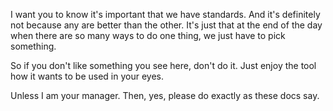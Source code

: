 I want you to know it's important that we have standards. And it's definitely not because any are better than the other. It's just that at the end of the day when there are so many ways to do one thing, we just have to pick something. 

So if you don't like something you see here, don't do it. Just enjoy the tool how it wants to be used in your eyes. 

Unless I am your manager. Then, yes, please do exactly as these docs say. 
